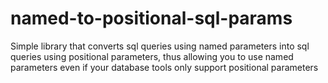 # named-to-positional-sql-params
Simple library that converts sql queries using named parameters into sql queries using positional parameters, thus allowing you to use named parameters even if your database tools only support positional parameters
